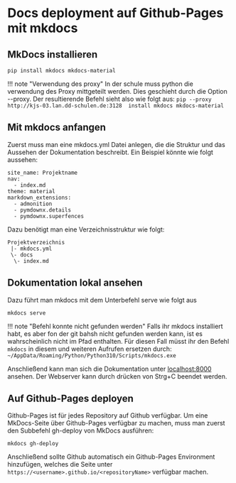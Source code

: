 # Docs deployment auf Github-Pages mit mkdocs

## MkDocs installieren

```
pip install mkdocs mkdocs-material
```

!!! note "Verwendung des proxy"
	In der schule muss python die verwendung des Proxy mittgeteilt werden. Dies geschieht durch die Option --proxy. Der resultierende Befehl sieht also wie folgt aus:
	```
	pip --proxy http://kjs-03.lan.dd-schulen.de:3128  install mkdocs mkdocs-material
	```

## Mit mkdocs anfangen

Zuerst muss man eine mkdocs.yml Datei anlegen, die die Struktur und das Aussehen der Dokumentation beschreibt. Ein Beispiel könnte wie folgt aussehen:
```
site_name: Projektname
nav:
  - index.md
theme: material
markdown_extensions:
  - admonition
  - pymdownx.details
  - pymdownx.superfences
```

Dazu benötigt man eine Verzeichnisstruktur wie folgt:
```
Projektverzeichnis
 |- mkdocs.yml
 \- docs
  \- index.md
```

## Dokumentation lokal ansehen

Dazu führt man mkdocs mit dem Unterbefehl serve wie folgt aus
```
mkdocs serve
```

!!! note "Befehl konnte nicht gefunden werden"
	Falls ihr mkdocs installiert habt, es aber fon der git bahsh nicht gefunden werden kann, ist es wahrscheinlich nicht im Pfad enthalten. Für diesen Fall müsst ihr den Befehl `mkdocs` in diesem und weiteren Aufrufen ersetzen durch:
	```
	~/AppData/Roaming/Python/Python310/Scripts/mkdocs.exe
	```

Anschließend kann man sich die Dokumentation unter [localhost:8000](http://localhost:8000) ansehen.
Der Webserver kann durch drücken von Strg+C beendet werden.

## Auf Github-Pages deployen

Github-Pages ist für jedes Repository auf Github verfügbar.
Um eine MkDocs-Seite über Github-Pages verfügbar zu machen, muss man zuerst den Subbefehl gh-deploy von MkDocs ausführen:
```
mkdocs gh-deploy
```

Anschließend sollte Github automatisch ein Github-Pages Environment hinzufügen, welches die Seite unter `https://<username>.github.io/<repositoryName>` verfügbar machen.


